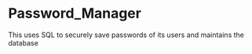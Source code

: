 # Password_Manager
This uses SQL to securely save passwords of its users and maintains the database
